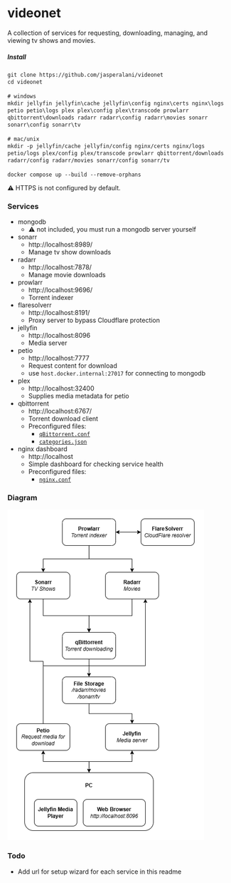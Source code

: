 # videonet

A collection of services for requesting, downloading, managing, and viewing tv shows and movies.

##### Install
```
git clone https://github.com/jasperalani/videonet
cd videonet

# windows
mkdir jellyfin jellyfin\cache jellyfin\config nginx\certs nginx\logs petio petio\logs plex plex\config plex\transcode prowlarr qbittorrent\downloads radarr radarr\config radarr\movies sonarr sonarr\config sonarr\tv

# mac/unix
mkdir -p jellyfin/cache jellyfin/config nginx/certs nginx/logs petio/logs plex/config plex/transcode prowlarr qbittorrent/downloads radarr/config radarr/movies sonarr/config sonarr/tv

docker compose up --build --remove-orphans
```

⚠️ HTTPS is not configured by default.

### Services
- mongodb
  - ⚠️ not included, you must run a mongodb server yourself
- sonarr
    - http://localhost:8989/
    - Manage tv show downloads
- radarr
    - http://localhost:7878/
    - Manage movie downloads
- prowlarr
    - http://localhost:9696/
    - Torrent indexer
- flaresolverr
    - http://localhost:8191/
    - Proxy server to bypass Cloudflare protection
- jellyfin
    - http://localhost:8096
    - Media server
- petio
    - http://localhost:7777
    - Request content for download
    - use `host.docker.internal:27017` for connecting to mongodb
- plex
    - http://localhost:32400
    - Supplies media metadata for petio
- qbittorrent
    - http://localhost:6767/
    - Torrent download client
    - Preconfigured files:
      - [`qBittorrent.conf`](qbittorrent/qBittorrent.conf)
      - [`categories.json`](qbittorrent/categories.json)
- nginx dashboard
  - http://localhost
  - Simple dashboard for checking service health
  - Preconfigured files:
    - [`nginx.conf`](nginx/nginx.conf)


### Diagram
![Services Diagram](videonet%20diagram.png "Services Diagram")

### Todo
- Add url for setup wizard for each service in this readme